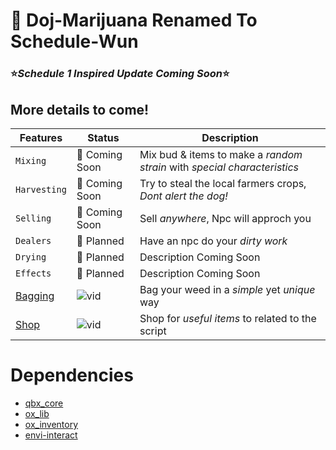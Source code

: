 # 🌱 Doj-Marijuana Renamed To Schedule-Wun

### ⭐*Schedule 1 Inspired Update Coming Soon*⭐
## More details to come!


| Features     		| Status                              	| Description
| --------------------- | ------------------------------------- |------------------------------------- |
| `Mixing`   		| 🔄 Coming Soon  			| Mix bud & items to make a *random strain* with *special characteristics* |
| `Harvesting`        	| 🔄 Coming Soon  				| Try to steal the local farmers crops, *Dont alert the dog!*|
| `Selling`   		| 🔄 Coming Soon  			| Sell *anywhere*, Npc will approch you |
| `Dealers`   		| 📅 Planned 				| Have an npc do your *dirty work* |
| `Drying` 		| 📅 Planned 				| Description Coming Soon |
| `Effects` 		| 📅 Planned 				| Description Coming Soon |
| [Bagging](https://github.com/dojwun/Schedule-Wun/tree/main/%5BSchedule-Wun%5D/Schedule-Wun-Bagging) | ![vid](https://i.imgur.com/4NsbM2p.gif) | Bag your weed in a *simple* yet *unique* way  |
| [Shop](https://github.com/dojwun/Schedule-Wun/tree/main/%5BSchedule-Wun%5D/Schedule-Wun-Shop) | ![vid](https://i.imgur.com/BQZ4IV2.gif) | Shop for *useful items* to related to the script |












# Dependencies
- [qbx_core](https://github.com/Qbox-project/qbx_core) 
- [ox_lib](https://github.com/overextended/ox_lib)
- [ox_inventory](https://github.com/overextended/ox_inventory)
- [envi-interact](https://github.com/Envi-Scripts/envi-interact) 



